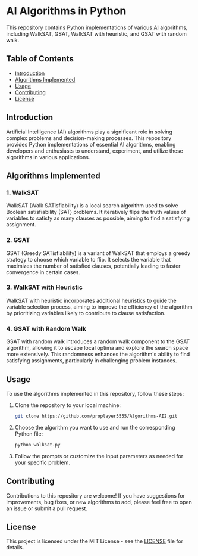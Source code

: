 # AI Algorithms in Python

This repository contains Python implementations of various AI algorithms, including WalkSAT, GSAT, WalkSAT with heuristic, and GSAT with random walk.

## Table of Contents

- [Introduction](#introduction)
- [Algorithms Implemented](#algorithms-implemented)
- [Usage](#usage)
- [Contributing](#contributing)
- [License](#license)

## Introduction

Artificial Intelligence (AI) algorithms play a significant role in solving complex problems and decision-making processes. This repository provides Python implementations of essential AI algorithms, enabling developers and enthusiasts to understand, experiment, and utilize these algorithms in various applications.

## Algorithms Implemented

### 1. WalkSAT

WalkSAT (Walk SATisfiability) is a local search algorithm used to solve Boolean satisfiability (SAT) problems. It iteratively flips the truth values of variables to satisfy as many clauses as possible, aiming to find a satisfying assignment.

### 2. GSAT

GSAT (Greedy SATisfiability) is a variant of WalkSAT that employs a greedy strategy to choose which variable to flip. It selects the variable that maximizes the number of satisfied clauses, potentially leading to faster convergence in certain cases.

### 3. WalkSAT with Heuristic

WalkSAT with heuristic incorporates additional heuristics to guide the variable selection process, aiming to improve the efficiency of the algorithm by prioritizing variables likely to contribute to clause satisfaction.

### 4. GSAT with Random Walk

GSAT with random walk introduces a random walk component to the GSAT algorithm, allowing it to escape local optima and explore the search space more extensively. This randomness enhances the algorithm's ability to find satisfying assignments, particularly in challenging problem instances.

## Usage

To use the algorithms implemented in this repository, follow these steps:

1. Clone the repository to your local machine:

    ```bash
    git clone https://github.com/proplayer5555/Algorithms-AI2.git
    ```

2. Choose the algorithm you want to use and run the corresponding Python file:

    ```bash
    python walksat.py
    ```

3. Follow the prompts or customize the input parameters as needed for your specific problem.

## Contributing

Contributions to this repository are welcome! If you have suggestions for improvements, bug fixes, or new algorithms to add, please feel free to open an issue or submit a pull request.

## License

This project is licensed under the MIT License - see the [LICENSE](LICENSE) file for details.

